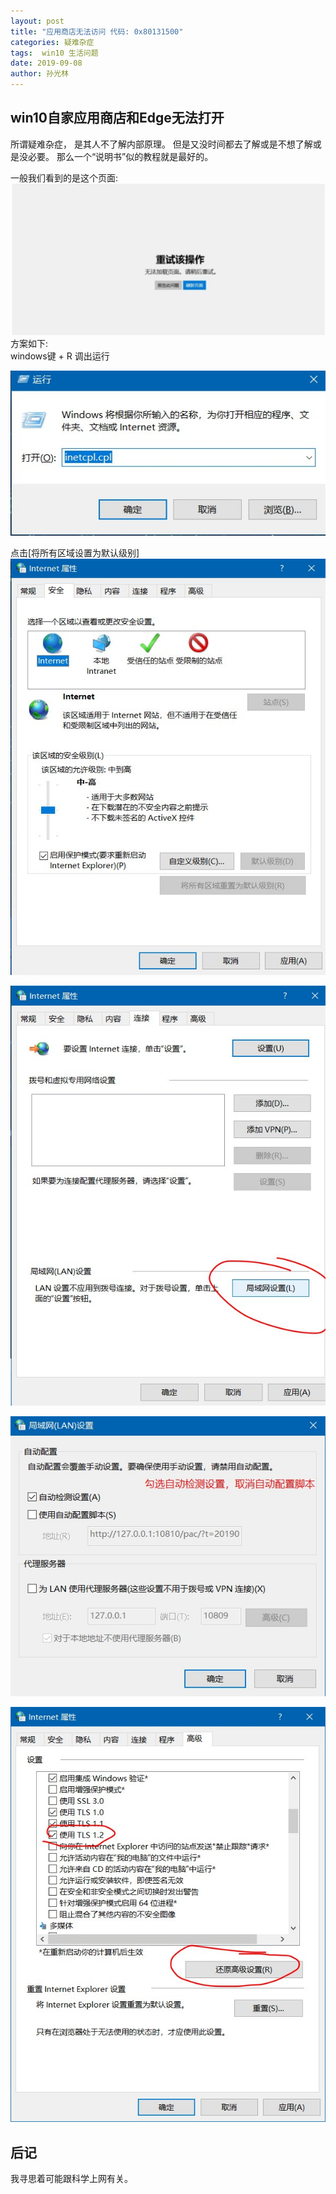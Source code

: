 ```yaml
---
layout: post
title: "应用商店无法访问 代码: 0x80131500"
categories: 疑难杂症
tags:  win10 生活问题
date: 2019-09-08
author: 孙光林
---
```



## win10自家应用商店和Edge无法打开

所谓疑难杂症， 是其人不了解内部原理。 但是又没时间都去了解或是不想了解或是没必要。 那么一个“说明书”似的教程就是最好的。 





一般我们看到的是这个页面:
![Image Text](https://raw.githubusercontent.com/MuXTing/MuXTing.github.io/master/pic/Win10相关应用无法打开问题/1.jpg)
方案如下:  
windows键 + R 调出运行  

![Image Text](https://raw.githubusercontent.com/MuXTing/MuXTing.github.io/master/pic/Win10相关应用无法打开问题/a.jpg)

点击[将所有区域设置为默认级别]
![Image Text](https://raw.githubusercontent.com/MuXTing/MuXTing.github.io/master/pic/Win10相关应用无法打开问题/c.1.jpg)

![Image Text](https://raw.githubusercontent.com/MuXTing/MuXTing.github.io/master/pic/Win10相关应用无法打开问题/b.jpg)

![Image Text](https://raw.githubusercontent.com/MuXTing/MuXTing.github.io/master/pic/Win10相关应用无法打开问题/c.jpg)

![Image Text](https://raw.githubusercontent.com/MuXTing/MuXTing.github.io/master/pic/Win10相关应用无法打开问题/d.jpg)

## 后记
我寻思着可能跟科学上网有关。 
